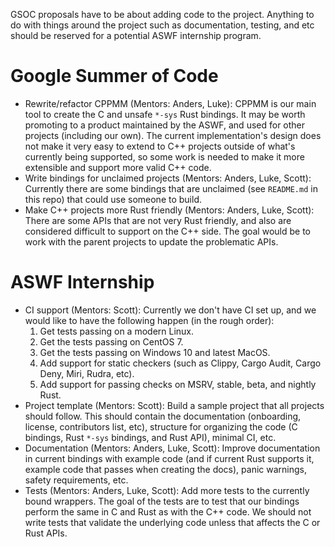 GSOC proposals have to be about adding code to the project. Anything to do with things around the project such as documentation, testing, and etc should be reserved for a potential ASWF internship program.

Google Summer of Code
=====================

- Rewrite/refactor CPPMM (Mentors: Anders, Luke): CPPMM is our main tool to create the C and unsafe `*-sys` Rust bindings. It may be worth promoting to a product maintained by the ASWF, and used for other projects (including our own). The current implementation's design does not make it very easy to extend to C++ projects outside of what's currently being supported, so some work is needed to make it more extensible and support more valid C++ code.
- Write bindings for unclaimed projects (Mentors: Anders, Luke, Scott): Currently there are some bindings that are unclaimed (see `README.md` in this repo) that could use someone to build.
- Make C++ projects more Rust friendly (Mentors: Anders, Luke, Scott): There are some APIs that are not very Rust friendly, and also are considered difficult to support on the C++ side. The goal would be to work with the parent projects to update the problematic APIs.

ASWF Internship
===============

- CI support (Mentors: Scott): Currently we don't have CI set up, and we would like to have the following happen (in the rough order):
    1. Get tests passing on a modern Linux.
    2. Get the tests passing on CentOS 7.
    3. Get the tests passing on Windows 10 and latest MacOS.
    4. Add support for static checkers (such as Clippy, Cargo Audit, Cargo Deny, Miri, Rudra, etc).
    5. Add support for passing checks on MSRV, stable, beta, and nightly Rust.
- Project template (Mentors: Scott): Build a sample project that all projects should follow. This should contain the documentation (onboarding, license, contributors list, etc), structure for organizing the code (C bindings, Rust `*-sys` bindings, and Rust API), minimal CI, etc.
- Documentation (Mentors: Anders, Luke, Scott): Improve documentation in current bindings with example code (and if current Rust supports it, example code that passes when creating the docs), panic warnings, safety requirements, etc.
- Tests (Mentors: Anders, Luke, Scott): Add more tests to the currently bound wrappers. The goal of the tests are to test that our bindings perform the same in C and Rust as with the C++ code. We should not write tests that validate the underlying code unless that affects the C or Rust APIs.
